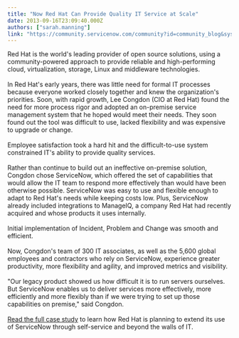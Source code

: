 ```yaml
---
title: "Now Red Hat Can Provide Quality IT Service at Scale"
date: 2013-09-16T23:09:40.000Z
authors: ["sarah.manning"]
link: "https://community.servicenow.com/community?id=community_blog&sys_id=e93e6e6ddbd0dbc01dcaf3231f961955"
---
```

<p>Red Hat is the world's leading provider of open source solutions, using a community-powered approach to provide reliable and high-performing cloud, virtualization, storage, Linux and middleware technologies.<br /><br />In Red Hat's early years, there was little need for formal IT processes because everyone worked closely together and knew the organization's priorities. Soon, with rapid growth, Lee Congdon (CIO at Red Hat) found the need for more process rigor and adopted an on-premise service management system that he hoped would meet their needs. They soon found out the tool was difficult to use, lacked flexibility and was expensive to upgrade or change. <br /><br />Employee satisfaction took a hard hit and the difficult-to-use system constrained IT's ability to provide quality services.<br /><br />Rather than continue to build out an ineffective on-premise solution, Congdon chose ServiceNow, which offered the set of capabilities that would allow the IT team to respond more effectively than would have been otherwise possible. ServiceNow was easy to use and flexible enough to adapt to Red Hat's needs while keeping costs low. Plus, ServiceNow already included integrations to ManageIQ, a company Red Hat had recently acquired and whose products it uses internally.<br /><br />Initial implementation of Incident, Problem and Change was smooth and efficient.<br /><br />Now, Congdon's team of 300 IT associates, as well as the 5,600 global employees and contractors who rely on ServiceNow, experience greater productivity, more flexibility and agility, and improved metrics and visibility. <br /><br />"Our legacy product showed us how difficult it is to run servers ourselves. But ServiceNow enables us to deliver services more effectively, more efficiently and more flexibly than if we were trying to set up those capabilities on premise," said Congdon.<br /><br /><a title="w.servicenow.com/knowledge.do?sysparm_document_key=kb_knowledge,c21b44446f0e0100391fe13f9f3ee43a" href="http://www.servicenow.com/knowledge.do?sysparm_document_key=kb_knowledge,c21b44446f0e0100391fe13f9f3ee43a">Read the full case study</a> to learn how Red Hat is planning to extend its use of ServiceNow through self-service and beyond the walls of IT.</p>